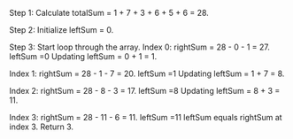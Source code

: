 Step 1: Calculate totalSum = 1 + 7 + 3 + 6 + 5 + 6 = 28.

Step 2: Initialize leftSum = 0.

Step 3: Start loop through the array.
Index 0: rightSum = 28 - 0 - 1 = 27.    leftSum =0 
  Updating leftSum = 0 + 1 = 1.

Index 1: rightSum = 28 - 1 - 7 = 20.    leftSum =1 
  Updating leftSum = 1 + 7 = 8.

Index 2: rightSum = 28 - 8 - 3 = 17.    leftSum =8 
  Updating leftSum = 8 + 3 = 11.

Index 3: rightSum = 28 - 11 - 6 = 11.   leftSum =11
leftSum equals rightSum at index 3. Return 3.

